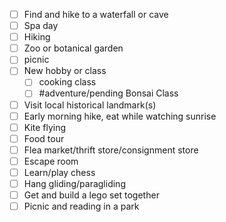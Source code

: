 - [ ] Find and hike to a waterfall or cave
- [ ] Spa day
- [ ] Hiking
- [ ] Zoo or botanical garden
- [ ] picnic
- [ ] New hobby or class
	- [ ] cooking class
	- [ ] #adventure/pending Bonsai Class
- [ ] Visit local historical landmark(s)
- [ ] Early morning hike, eat while watching sunrise
- [ ] Kite flying
- [ ] Food tour
- [ ] Flea market/thrift store/consignment store
- [ ] Escape room
- [ ] Learn/play chess
- [ ] Hang gliding/paragliding
- [ ] Get and build a lego set together
- [ ] Picnic and reading in a park
